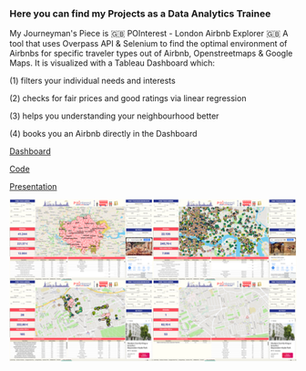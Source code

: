 ### Here you can find my Projects as a Data Analytics Trainee ###
My Journeyman's Piece is :gb: POInterest - London Airbnb Explorer :gb:
A tool that uses Overpass API & Selenium to find the optimal environment of Airbnbs for specific traveler types out of Airbnb, Openstreetmaps & Google Maps. It is visualized with a Tableau Dashboard which:
<p>(1) filters your individual needs and interests</p>
<p>(2) checks for fair prices and good ratings via linear regression</p>
<p>(3) helps you understanding your neighbourhood better</p>
<p>(4) books you an Airbnb directly in the Dashboard</p>
<p> </p>

[Dashboard](https://public.tableau.com/views/POInterest-LondonAirbnbExplorer/FINALDASHBOARD?:language=en-GB&publish=yes&:display_count=n&:origin=viz_share_link) 

[Code](https://github.com/S3lina3/My_Projects/blob/main/Journeymans_Piece_Code_London_Airbnb_Explorer.ipynb) 

[Presentation](https://github.com/S3lina3/My_Projects/blob/main/Journeymans_Piece_London_Airbnb_Explorer_Presentation.pdf)


![Dashboard Screenshot](https://github.com/S3lina3/My_Projects/blob/main/Journeymans_Piece_Dashboard_London_Airbnb_Explorer.png)
